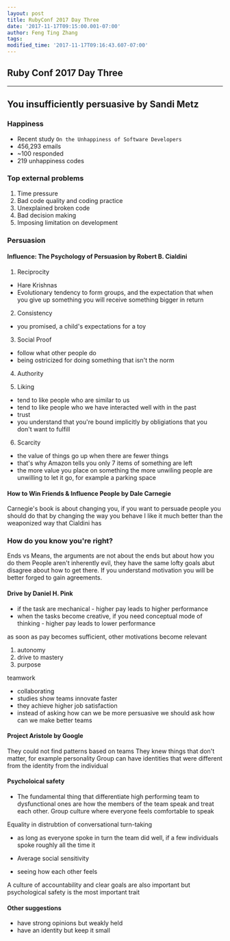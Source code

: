 ```yaml
---
layout: post
title: RubyConf 2017 Day Three
date: '2017-11-17T09:15:00.001-07:00'
author: Feng Ting Zhang
tags:
modified_time: '2017-11-17T09:16:43.607-07:00'
---
```


## Ruby Conf 2017 Day Three

----------

## You insufficiently persuasive by Sandi Metz

### Happiness
* Recent study `On the Unhappiness of Software Developers`
* 456,293 emails
* ~100 responded
* 219 unhappiness codes

### Top external problems
1. Time pressure
1. Bad code quality and coding practice
1. Unexplained broken code
1. Bad decision making
1. Imposing limitation on development

### Persuasion
#### Influence: The Psychology of Persuasion by Robert B. Cialdini
1. Reciprocity
  * Hare Krishnas
  * Evolutionary tendency to form groups, and the expectation that when you give up something you will receive something bigger in return

2. Consistency
  * you promised, a child's expectations for a toy

3. Social Proof
  * follow what other people do
  * being ostricized for doing something that isn't the norm

4. Authority

5. Liking
  * tend to like people who are similar to us
  * tend to like people who we have interacted well with in the past
  * trust
  * you understand that you're bound implicitly by obligiations that you don't want to fulfill

6. Scarcity
  * the value of things go up when there are fewer things
  * that's why Amazon tells you only 7 items of something are left
  * the more value you place on something the more unwiling people are unwilling to let it go, for example a parking space

#### How to Win Friends & Influence People by Dale Carnegie
Carnegie's book is about changing you, if you want to persuade people you should do that by changing the way you behave
I like it much better than the weaponized way that Cialdini has

### How do you know you're right?
Ends vs Means, the arguments are not about the ends but about how you do them
People aren't inherently evil, they have the same lofty goals abut disagree about how to get there.
If you understand motivation you will be better forged to gain agreements.

#### Drive by Daniel H. Pink
* if the task are mechanical - higher pay leads to higher performance
* when the tasks become creative, if you need conceptual mode of thinking - higher pay leads to lower performance

as soon as pay becomes sufficient, other motivations become relevant
1. autonomy
1. drive to mastery
1. purpose

teamwork
* collaborating
* studies show teams innovate faster
* they achieve higher job satisfaction
* instead of asking how can we be more persuasive we should ask how can we make better teams


#### Project Aristole by Google
They could not find patterns based on teams
They knew things that don't matter, for example personality
Group can have identities that were different from the identity from the individual

#### Psycholoical safety
* The fundamental thing that differentiate high performing team to dysfunctional ones are how the members of the team speak and treat each other. Group culture where everyone feels comfortable to speak

Equality in distrubtion of conversational turn-taking
- as long as everyone spoke in turn the team did well, if a few individuals spoke roughly all the time it

* Average social sensitivity
- seeing how each other feels

A culture of accountability and clear goals are also important but psychological safety is the most important trait

#### Other suggestions
* have strong opinions but weakly held
* have an identity but keep it small
